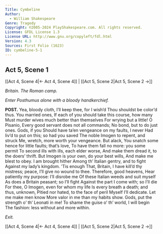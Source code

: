 ```yaml
---
Title: Cymbeline
Author: 
  - William Shakespeare
Genre: Tragedy
Copyright: ©2005-2024 PlayShakespeare.com. All rights reserved.
License: GFDL License 1.3
License URL: http://www.gnu.org/copyleft/fdl.html
Version: 4.3
Sources: First Folio (1623)
ID: cymbeline-5-1
---
```


## Act 5, Scene 1
[[Act 4, Scene 4|← Act 4, Scene 4]] | [[Act 5, Scene 2|Act 5, Scene 2 →]]

*Britain. The Roman camp.*

*Enter Posthumus alone with a bloody handkerchief.*

**POST.**
Yea, bloody cloth, I’ll keep thee, for I wish’d
Thou shouldst be color’d thus. You married ones,
If each of you should take this course, how many
Must murder wives much better than themselves
For wrying but a little! O Pisanio,
Every good servant does not all commands;
No bond, but to do just ones. Gods, if you
Should have ta’en vengeance on my faults, I never
Had liv’d to put on this; so had you saved
The noble Imogen to repent, and struck
Me, wretch, more worth your vengeance. But alack,
You snatch some hence for little faults; that’s love,
To have them fall no more: you some permit
To second ills with ills, each elder worse,
And make them dread it, to the doers’ thrift.
But Imogen is your own, do your best wills,
And make me blest to obey. I am brought hither
Among th’ Italian gentry, and to fight
Against my lady’s kingdom. ’Tis enough
That, Britain, I have kill’d thy mistress; peace,
I’ll give no wound to thee. Therefore, good heavens,
Hear patiently my purpose: I’ll disrobe me
Of these Italian weeds and suit myself
As does a Britain peasant; so I’ll fight
Against the part I come with; so I’ll die
For thee, O Imogen, even for whom my life
Is every breath a death; and thus, unknown,
Pitied nor hated, to the face of peril
Myself I’ll dedicate. Let me make men know
More valor in me than my habits show.
Gods, put the strength o’ th’ Leonati in me!
To shame the guise o’ th’ world, I will begin
The fashion: less without and more within.

*Exit.*

[[Act 4, Scene 4|← Act 4, Scene 4]] | [[Act 5, Scene 2|Act 5, Scene 2 →]]